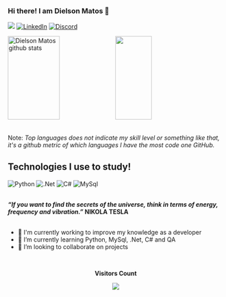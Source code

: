### Hi there! I am Dielson Matos 👋

<a href = "mailto:dielsonmatos@gmail.com"> <img src="https://img.shields.io/badge/-Gmail-E34F26?style=for-the-badge&logo=gmail&logoColor=white" target="_blank"></a>
[![LinkedIn](https://img.shields.io/badge/LinkedIn-0077B5?style=for-the-badge&logo=linkedin&logoColor=white)](https://www.linkedin.com/in/dielsonmatos/)
[![Discord](https://img.shields.io/badge/Discord-7289DA?style=for-the-badge&logo=discord&logoColor=white)](https://discord.com/channels/Drohko#6520)

<div align="left">  
<img width="49%" height="195px" src="https://github-readme-stats.vercel.app/api?username=dielsonmatos&show_icons=true&count_private=true&show_border=true&title_color=239120&icon_color=239120&text_color=c9d1d9&bg_color=0d1117" alt="Dielson Matos github stats" /> 
<img width="41%" height="195px" src="https://github-readme-stats.vercel.app/api/top-langs/?username=dielsonmatos&layout=compact&show_border=true&title_color=239120&text_color=239120&bg_color=0d1117" />
</div><br>  

Note: <i>Top languages does not indicate my skill level or something like that, it's a github metric of which languages I have the most code one GitHub.</i>

## Technologies I use to study!

<div style="display: inline_block">
<img align="center" alt="Python" src="https://img.shields.io/badge/Python-3776AB?style=for-the-badge&logo=python&logoColor=yellow"/>
<img align="center" alt=".Net" src="https://img.shields.io/badge/.NET-5C2D91?style=for-the-badge&logo=.net&logoColor=white"/>
<img align="center" alt="C#" src="https://img.shields.io/badge/C%23-239120?style=for-the-badge&logo=c-sharp&logoColor=white"/>
<img align="center" alt="MySql" src="https://img.shields.io/badge/MySQL-276DC3?style=for-the-badge&logo=mysql&logoColor=white"/>
</div></br>  

<b><i>“If you want to find the secrets of the universe, think in terms of energy, frequency and vibration.”</i> NIKOLA TESLA</b></br></br>

- 🔭 I'm currently working to improve my knowledge as a developer
- 🌱 I’m currently learning Python, MySql, .Net, C# and QA
- 👯 I’m looking to collaborate on projects

<div align="center">
<br><p align="center"><b>Visitors Count</b></p>  
<p align="center"><img align="center" src="https://profile-counter.glitch.me/{dielsonmatos}/count.svg" /></p> 
<br>
</div>
